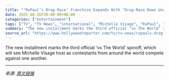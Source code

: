 ```yaml
---
title: "‘RuPaul’s Drag Race’ Franchise Expands With ‘Drag Race Down Under vs The World’"
date: 2025-08-26T20:00:00+08:00
categories: ["entertainment"]
tags: ["TV", "TV News", "international", "Michelle Visage", "RuPaul", "RuPaul's Drag Race"]
summary: "The new installment marks the third official ‘vs The World’ spinoff, which will see Michelle Visage host as contestants from around the world compete against one another."
source_url: "https://www.hollywoodreporter.com/tv/tv-news/rupauls-drag-race-down-under-vs-the-world-michelle-visage-1236353926/"
---
```


The new installment marks the third official ‘vs The World’ spinoff, which will see Michelle Visage host as contestants from around the world compete against one another.

---

*来源: [原文链接](https://www.hollywoodreporter.com/tv/tv-news/rupauls-drag-race-down-under-vs-the-world-michelle-visage-1236353926/)*
